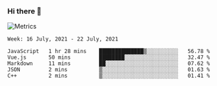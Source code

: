 ### Hi there 👋

![Metrics](https://github.com/radoapx/radoapx/blob/main/github-metrics.svg)

<!--START_SECTION:waka-->
```text
Week: 16 July, 2021 - 22 July, 2021

JavaScript   1 hr 28 mins    ██████████████▒░░░░░░░░░░   56.78 % 
Vue.js       50 mins         ████████░░░░░░░░░░░░░░░░░   32.47 % 
Markdown     11 mins         ██░░░░░░░░░░░░░░░░░░░░░░░   07.62 % 
JSON         2 mins          ▒░░░░░░░░░░░░░░░░░░░░░░░░   01.63 % 
C++          2 mins          ▒░░░░░░░░░░░░░░░░░░░░░░░░   01.41 % 
```
<!--END_SECTION:waka-->

<!--
**radoapx/radoapx** is a ✨ _special_ ✨ repository because its `README.md` (this file) appears on your GitHub profile.

Here are some ideas to get you started:

- 🔭 I’m currently working on ...
- 🌱 I’m currently learning ...
- 👯 I’m looking to collaborate on ...
- 🤔 I’m looking for help with ...
- 💬 Ask me about ...
- 📫 How to reach me: ...
- 😄 Pronouns: ...
- ⚡ Fun fact: ...
-->
